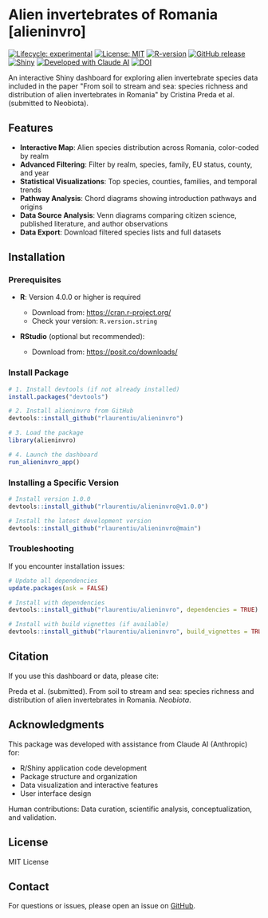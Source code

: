 # Alien invertebrates of Romania [alieninvro]

<!-- badges: start -->
[![Lifecycle: experimental](https://img.shields.io/badge/lifecycle-experimental-orange.svg)](https://lifecycle.r-lib.org/articles/stages.html#experimental)
[![License: MIT](https://img.shields.io/badge/License-MIT-yellow.svg)](https://opensource.org/licenses/MIT)
[![R-version](https://img.shields.io/badge/R-%E2%89%A54.0.0-blue)](https://cran.r-project.org/)
[![GitHub release](https://img.shields.io/github/v/release/rlaurentiu/alieninvro)](https://github.com/rlaurentiu/alieninvro/releases)
[![Shiny](https://img.shields.io/badge/Shiny-Dashboard-blue?logo=r&logoColor=white)](https://shiny.posit.co/)
[![Developed with Claude AI](https://img.shields.io/badge/AI%20Assisted-Claude-orange?logo=anthropic)](https://claude.ai)
[![DOI](https://zenodo.org/badge/DOI/10.5281/zenodo.XXXXXXX.svg)](https://doi.org/10.5281/zenodo.17368368)
<!-- badges: end -->

An interactive Shiny dashboard for exploring alien invertebrate species data included in the paper "From soil to stream and sea: species richness and distribution of alien invertebrates in Romania" by Cristina Preda et al. (submitted to Neobiota).



## Features

- **Interactive Map**: Alien species distribution across Romania, color-coded by realm
- **Advanced Filtering**: Filter by realm, species, family, EU status, county, and year
- **Statistical Visualizations**: Top species, counties, families, and temporal trends
- **Pathway Analysis**: Chord diagrams showing introduction pathways and origins
- **Data Source Analysis**: Venn diagrams comparing citizen science, published literature, and author observations
- **Data Export**: Download filtered species lists and full datasets

## Installation

### Prerequisites
- **R**: Version 4.0.0 or higher is required
  - Download from: https://cran.r-project.org/
  - Check your version: `R.version.string`
  
- **RStudio** (optional but recommended): 
  - Download from: https://posit.co/downloads/

### Install Package
```r
# 1. Install devtools (if not already installed)
install.packages("devtools")

# 2. Install alieninvro from GitHub
devtools::install_github("rlaurentiu/alieninvro")

# 3. Load the package
library(alieninvro)

# 4. Launch the dashboard
run_alieninvro_app()
```

### Installing a Specific Version
```r
# Install version 1.0.0
devtools::install_github("rlaurentiu/alieninvro@v1.0.0")

# Install the latest development version
devtools::install_github("rlaurentiu/alieninvro@main")
```

### Troubleshooting

If you encounter installation issues:
```r
# Update all dependencies
update.packages(ask = FALSE)

# Install with dependencies
devtools::install_github("rlaurentiu/alieninvro", dependencies = TRUE)

# Install with build vignettes (if available)
devtools::install_github("rlaurentiu/alieninvro", build_vignettes = TRUE)
```

## Citation

If you use this dashboard or data, please cite:

Preda et al. (submitted). From soil to stream and sea: species richness and distribution of alien invertebrates in Romania. *Neobiota*.

## Acknowledgments

This package was developed with assistance from Claude AI (Anthropic) for:
- R/Shiny application code development
- Package structure and organization  
- Data visualization and interactive features
- User interface design

Human contributions: Data curation, scientific analysis, conceptualization, and validation.

## License

MIT License

## Contact

For questions or issues, please open an issue on [GitHub](https://github.com/rlaurentiu/alieninvro/issues).
